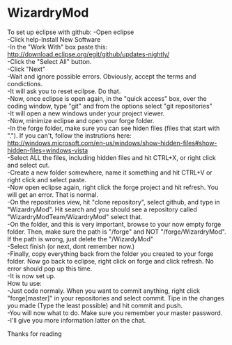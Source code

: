 WizardryMod
===========
To set up eclipse with github:
-Open eclipse  
-Click help-Install New Software  
-In the "Work With" box paste this: http://download.eclipse.org/egit/github/updates-nightly/  
-Click the "Select All" button.  
-Click "Next"  
-Wait and ignore possible errors. Obviously, accept the terms and condictions.  
-It will ask you to reset ecilpse. Do that.  
-Now, once eclipse is open again, in the "quick access" box, over the coding window, type "git" and from the options select "git repositories"  
-It will open a new windows under your project viewer.  
-Now, minimize eclipse and open your forge folder.  
-In the forge folder, make sure you can see hiden files (files that start with "."). If you can't, follow the instrutions here: http://windows.microsoft.com/en-us/windows/show-hidden-files#show-hidden-files=windows-vista  
-Select ALL the files, including hidden files and hit CTRL+X, or right click and select cut.  
-Create a new folder somewhere, name it something and hit CTRL+V or right click and select paste.  
-Now open eclipse again, right click the forge project and hit refresh. You will get an error. That is normal.  
-On the repositories view, hit "clone repository", select github, and type in "WizardryMod". Hit search and you should see a repository called "WizardryModTeam/WizardryMod" select that.  
-On the folder, and this is very important, browse to your now empty forge folder. Then, make sure the path is "/forge" and NOT "/forge/WizardryMod". If the path is wrong, just delete the "/WizardyMod"  
-Select finish (or next, dont remember now.)  
-Finally, copy everything back from the folder you created to your forge folder. Now go back to eclipse, right click on forge and click refresh. No error should pop up this time.  
-It is now set up.  
How tu use:  
-Just code normaly. When you want to commit anything, right click "forge[master]" in your repositories and select commit. Tipe in the changes you made (Type the least possible) and hit commit and push.  
-You will now what to do. Make sure you remember your master password.  
-I'll give you more information latter on the chat.    

Thanks for reading

